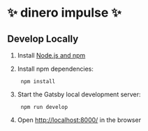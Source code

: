 # ✨ dinero impulse ✨


## Develop Locally

1. Install [Node.js and npm](https://nodejs.org/en/)

1. Install npm dependencies:

        npm install

1. Start the Gatsby local development server:

        npm run develop

1. Open [http://localhost:8000/](http://localhost:8000/) in the browser
